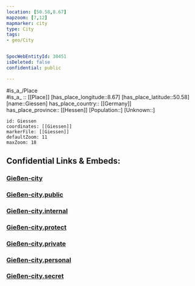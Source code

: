 ```yaml
---
location: [50.58,8.67] 
mapzoom: [7,12] 
mapmarker: city 
type: City
tags:
- geo/City


SpocWebEntityId: 30451
isDeleted: false
confidential: public

---
```

#is_a_/Place  
#is_a_ :: [[Place]] 
[has_place_longitude::8.67] 
[has_place_latitude::50.58] 
[name::Giessen] 
has_place_country:: [[Germany]]  
has_place_province:: [[Hessen]] 
[Population::] 
[Unknown::] 


```leaflet
id: Giessen
coordinates: [[Giessen]] 
markerFile: [[Giessen]] 
defaultZoom: 11 
maxZoom: 18
```


## Confidential Links & Embeds: 

### [Gießen-city](/_Standards/Earth/Continent/Europe/Europe~Central/Germany/Germany~West/Hessen/counties~Hessen/Gießen/cities~Gießen/Gießen-city.md) 

### [Gießen-city.public](/_public/Earth/Continent/Europe/Europe~Central/Germany/Germany~West/Hessen/counties~Hessen/Gießen/cities~Gießen/Gießen-city.public.md) 

### [Gießen-city.internal](/_internal/Earth/Continent/Europe/Europe~Central/Germany/Germany~West/Hessen/counties~Hessen/Gießen/cities~Gießen/Gießen-city.internal.md) 

### [Gießen-city.protect](/_protect/Earth/Continent/Europe/Europe~Central/Germany/Germany~West/Hessen/counties~Hessen/Gießen/cities~Gießen/Gießen-city.protect.md) 

### [Gießen-city.private](/_private/Earth/Continent/Europe/Europe~Central/Germany/Germany~West/Hessen/counties~Hessen/Gießen/cities~Gießen/Gießen-city.private.md) 

### [Gießen-city.personal](/_personal/Earth/Continent/Europe/Europe~Central/Germany/Germany~West/Hessen/counties~Hessen/Gießen/cities~Gießen/Gießen-city.personal.md) 

### [Gießen-city.secret](/_secret/Earth/Continent/Europe/Europe~Central/Germany/Germany~West/Hessen/counties~Hessen/Gießen/cities~Gießen/Gießen-city.secret.md)

